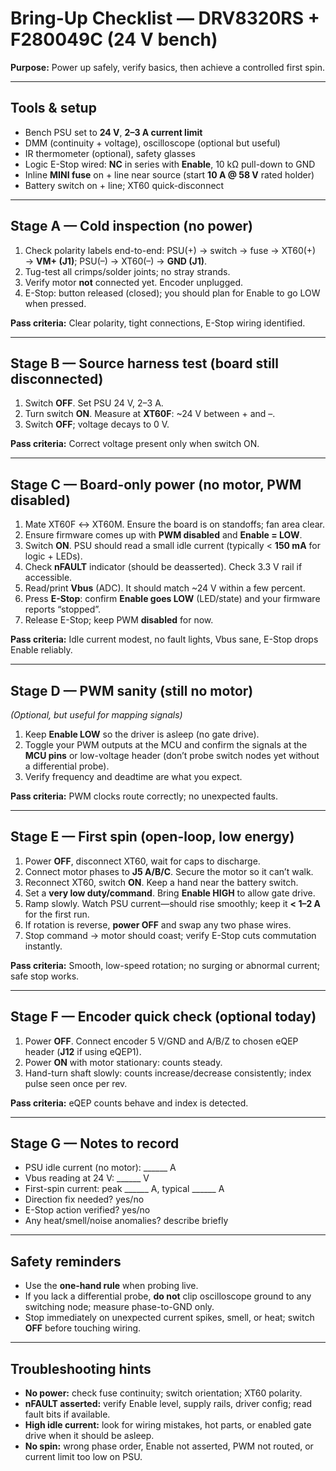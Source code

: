 # Bring-Up Checklist — DRV8320RS + F280049C (24 V bench)

**Purpose:** Power up safely, verify basics, then achieve a controlled first spin.

---

## Tools & setup
- Bench PSU set to **24 V**, **2–3 A current limit**
- DMM (continuity + voltage), oscilloscope (optional but useful)
- IR thermometer (optional), safety glasses
- Logic E-Stop wired: **NC** in series with **Enable**, 10 kΩ pull-down to GND
- Inline **MINI fuse** on + line near source (start **10 A @ 58 V** rated holder)
- Battery switch on + line; XT60 quick-disconnect

---

## Stage A — Cold inspection (no power)
1. Check polarity labels end-to-end: PSU(+) → switch → fuse → XT60(+) → **VM+ (J1)**; PSU(–) → XT60(–) → **GND (J1)**.
2. Tug-test all crimps/solder joints; no stray strands.
3. Verify motor **not** connected yet. Encoder unplugged.
4. E-Stop: button released (closed); you should plan for Enable to go LOW when pressed.

**Pass criteria:** Clear polarity, tight connections, E-Stop wiring identified.

---

## Stage B — Source harness test (board still disconnected)
1. Switch **OFF**. Set PSU 24 V, 2–3 A.
2. Turn switch **ON**. Measure at **XT60F**: ~24 V between + and –.
3. Switch **OFF**; voltage decays to 0 V.

**Pass criteria:** Correct voltage present only when switch ON.

---

## Stage C — Board-only power (no motor, PWM disabled)
1. Mate XT60F ↔ XT60M. Ensure the board is on standoffs; fan area clear.
2. Ensure firmware comes up with **PWM disabled** and **Enable = LOW**.
3. Switch **ON**. PSU should read a small idle current (typically < **150 mA** for logic + LEDs).
4. Check **nFAULT** indicator (should be deasserted). Check 3.3 V rail if accessible.
5. Read/print **Vbus** (ADC). It should match ~24 V within a few percent.
6. Press **E-Stop**: confirm **Enable goes LOW** (LED/state) and your firmware reports “stopped”.
7. Release E-Stop; keep PWM **disabled** for now.

**Pass criteria:** Idle current modest, no fault lights, Vbus sane, E-Stop drops Enable reliably.

---

## Stage D — PWM sanity (still no motor)
*(Optional, but useful for mapping signals)*
1. Keep **Enable LOW** so the driver is asleep (no gate drive).
2. Toggle your PWM outputs at the MCU and confirm the signals at the **MCU pins** or low-voltage header (don’t probe switch nodes yet without a differential probe).
3. Verify frequency and deadtime are what you expect.

**Pass criteria:** PWM clocks route correctly; no unexpected faults.

---

## Stage E — First spin (open-loop, low energy)
1. Power **OFF**, disconnect XT60, wait for caps to discharge.
2. Connect motor phases to **J5 A/B/C**. Secure the motor so it can’t walk.
3. Reconnect XT60, switch **ON**. Keep a hand near the battery switch.
4. Set a **very low duty/command**. Bring **Enable HIGH** to allow gate drive.
5. Ramp slowly. Watch PSU current—should rise smoothly; keep it **< 1–2 A** for the first run.
6. If rotation is reverse, **power OFF** and swap any two phase wires.
7. Stop command → motor should coast; verify E-Stop cuts commutation instantly.

**Pass criteria:** Smooth, low-speed rotation; no surging or abnormal current; safe stop works.

---

## Stage F — Encoder quick check (optional today)
1. Power **OFF**. Connect encoder 5 V/GND and A/B/Z to chosen eQEP header (**J12** if using eQEP1).
2. Power **ON** with motor stationary: counts steady.
3. Hand-turn shaft slowly: counts increase/decrease consistently; index pulse seen once per rev.

**Pass criteria:** eQEP counts behave and index is detected.

---

## Stage G — Notes to record
- PSU idle current (no motor): ______ A
- Vbus reading at 24 V: ______ V
- First-spin current: peak ______ A, typical ______ A
- Direction fix needed? yes/no
- E-Stop action verified? yes/no
- Any heat/smell/noise anomalies? describe briefly

---

## Safety reminders
- Use the **one-hand rule** when probing live.
- If you lack a differential probe, **do not** clip oscilloscope ground to any switching node; measure phase-to-GND only.
- Stop immediately on unexpected current spikes, smell, or heat; switch **OFF** before touching wiring.

---

## Troubleshooting hints
- **No power:** check fuse continuity; switch orientation; XT60 polarity.
- **nFAULT asserted:** verify Enable level, supply rails, driver config; read fault bits if available.
- **High idle current:** look for wiring mistakes, hot parts, or enabled gate drive when it should be asleep.
- **No spin:** wrong phase order, Enable not asserted, PWM not routed, or current limit too low on PSU.
